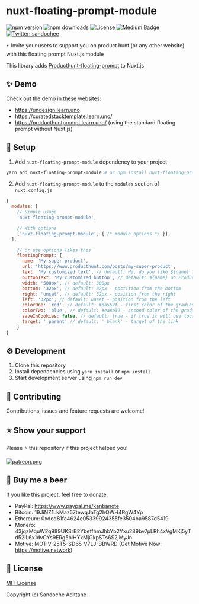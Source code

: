 # nuxt-floating-prompt-module

[![npm version][npm-version-src]][npm-version-href]
[![npm downloads][npm-downloads-src]][npm-downloads-href]
[![License][license-src]][license-href]
[![Medium Badge](https://badgen.net/badge/icon/medium?icon=medium&label)](https://medium.com/@sandoche)
[![Twitter: sandochee](https://img.shields.io/twitter/follow/sandochee.svg?style=social)](https://twitter.com/sandochee)

⚡️ Invite your users to support you on product hunt (or any other website) with this floating prompt Nuxt.js module

This library adds [Producthunt-floating-prompt](https://github.com/sandoche/Producthunt-floating-prompt) to Nuxt.js

## ✨ Demo

Check out the demo in these websites:
- https://undesign.learn.uno
- https://curatedstacktemplate.learn.uno/
- https://producthuntprompt.learn.uno/ (using the standard floating prompt without Nuxt.js)


## 📖 Setup

1. Add `nuxt-floating-prompt-module` dependency to your project

```bash
yarn add nuxt-floating-prompt-module # or npm install nuxt-floating-prompt-module
```

2. Add `nuxt-floating-prompt-module` to the `modules` section of `nuxt.config.js`

```js
{
  modules: [
    // Simple usage
    'nuxt-floating-prompt-module',

    // With options
    ['nuxt-floating-prompt-module', { /* module options */ }],
  ],

    // or use options likes this
    floatingPrompt: {
      name: 'My super product',
      url: 'https://www.producthunt.com/posts/my-super-product',
      text: 'My customized text', // default: Hi, do you like ${name} ? Don't forget to show your love on Product Hunt 🚀
      buttonText: 'My customized button', // default: ${name} on Product Hunt
      width: '500px', // default: 300px
      bottom: '32px', // default: 32px - postition from the bottom
      right: 'unset', // default: 32px - position from the right
      left: '32px', // default: unset - position from the left
      colorOne: 'red', // default: #da552f - first color of the gradient
      colorTwo: 'blue', // default: #ea8e39 - second color of the gradient
      saveInCookies: false, // default: true - if true it will use localStorage to appear only once
      target: '_parent' // default: '_blank' - target of the link
    }
}
```

## ⚙️ Development

1. Clone this repository
2. Install dependencies using `yarn install` or `npm install`
3. Start development server using `npm run dev`

## 🤝 Contributing

Contributions, issues and feature requests are welcome!

## ⭐️ Show your support

Please ⭐️ this repository if this project helped you!

<a href="https://www.patreon.com/sandoche">[![patreon.png](https://c5.patreon.com/external/logo/become_a_patron_button.png)](https://www.patreon.com/sandoche)</a>

## 🍺 Buy me a beer

If you like this project, feel free to donate:

- PayPal: https://www.paypal.me/kanbanote
- Bitcoin: 19JiNZ1LkMaz57tewqJaTg2hQWH4RgW4Yp
- Ethereum: 0xded81fa4624e05339924355fe3504ba9587d5419
- Monero: 43jqzMquW2q989UKSrB2YbeffhmJhbYb2Yxu289bv7pLRh4xVgMKj5yTd52iL6x1dvCYs9ERg5biHYxMjGkpSTs6S2jMyJn
- Motive: MOTIV-25T5-SD65-V7LJ-BBWRD (Get Motive Now: https://motive.network)

## 📄 License

[MIT License](./LICENSE)

Copyright (c) Sandoche Adittane

<!-- Badges -->

[npm-version-src]: https://img.shields.io/npm/v/nuxt-floating-prompt-module/latest.svg
[npm-version-href]: https://npmjs.com/package/nuxt-floating-prompt-module
[npm-downloads-src]: https://img.shields.io/npm/dt/nuxt-floating-prompt-module.svg
[npm-downloads-href]: https://npmjs.com/package/nuxt-floating-prompt-module
[license-src]: https://img.shields.io/npm/l/nuxt-floating-prompt-module.svg
[license-href]: ./LICENSE
